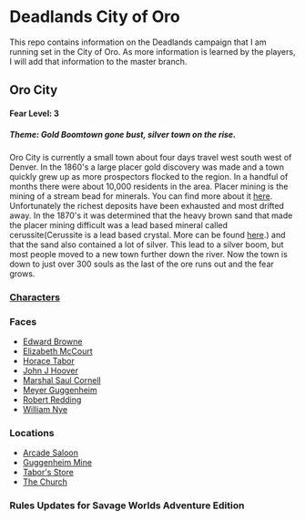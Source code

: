 # Deadlands City of Oro

This repo contains information on the Deadlands campaign that I am running set in the City of Oro. As more information is learned by the players, I will add that information to the master branch.

## Oro City
#### Fear Level: 3

##### Theme: Gold Boomtown gone bust, silver town on the rise.

Oro City is currently a small town about four days travel west south west of Denver. In the 1860's a large placer gold discovery was made and a town quickly grew up as more prospectors flocked to the region. In a handful of months there were about 10,000 residents in the area. Placer mining is the mining of a stream bead for minerals. You can find more about it [here](https://en.wikipedia.org/wiki/Placer_mining). Unfortunately the richest deposits have been exhausted and most drifted away. In the 1870's it was determined that the heavy brown sand that made the placer mining difficult was a lead based mineral called cerussite(Cerussite is a lead based crystal. More can be found [here](https://en.wikipedia.org/wiki/Cerussite).) and that the sand also contained a lot of silver. This lead to a silver boom, but most people moved to a new town further down the river. Now the town is down to just over 300 souls as the last of the ore runs out and the fear grows.

### [Characters](Characters/)

### Faces

* [Edward Browne](Faces/Edward.Browne.md)
* [Elizabeth McCourt](Faces/Elizabeth.McCourt.md)
* [Horace Tabor](Faces/Horace.Tabor.md)
* [John J Hoover](Faces/John.J.Hoover.md)
* [Marshal Saul Cornell](Faces/Marshal.Saul.Cornell.md)
* [Meyer Guggenheim](Faces/Meyer.Guggenheim.md)
* [Robert Redding](Faces/Robert.Redding.md)
* [William Nye](Faces/William.Nye.md)

### Locations

* [Arcade Saloon](Locations/Arcade.Saloon.md)
* [Guggenheim Mine](Locations/Guggenheim.Mine.md)
* [Tabor's Store](Locations/Tabors.Store.md)
* [The Church](Locations/The.Church.md)

### Rules Updates for Savage Worlds Adventure Edition